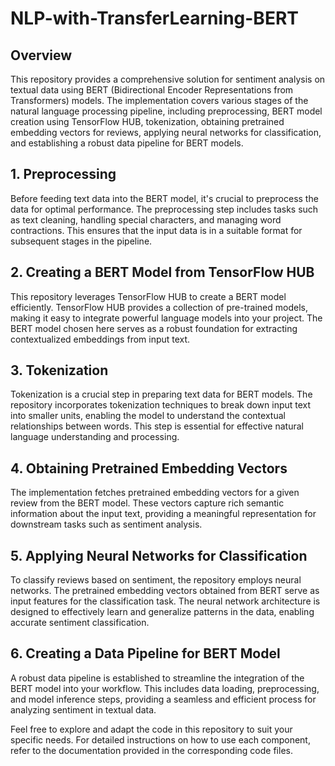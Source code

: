 # NLP-with-TransferLearning-BERT

## Overview

This repository provides a comprehensive solution for sentiment analysis on textual data using BERT (Bidirectional Encoder Representations from Transformers) models. The implementation covers various stages of the natural language processing pipeline, including preprocessing, BERT model creation using TensorFlow HUB, tokenization, obtaining pretrained embedding vectors for reviews, applying neural networks for classification, and establishing a robust data pipeline for BERT models.

## 1. Preprocessing

Before feeding text data into the BERT model, it's crucial to preprocess the data for optimal performance. The preprocessing step includes tasks such as text cleaning, handling special characters, and managing word contractions. This ensures that the input data is in a suitable format for subsequent stages in the pipeline.

## 2. Creating a BERT Model from TensorFlow HUB

This repository leverages TensorFlow HUB to create a BERT model efficiently. TensorFlow HUB provides a collection of pre-trained models, making it easy to integrate powerful language models into your project. The BERT model chosen here serves as a robust foundation for extracting contextualized embeddings from input text.

## 3. Tokenization

Tokenization is a crucial step in preparing text data for BERT models. The repository incorporates tokenization techniques to break down input text into smaller units, enabling the model to understand the contextual relationships between words. This step is essential for effective natural language understanding and processing.

## 4. Obtaining Pretrained Embedding Vectors

The implementation fetches pretrained embedding vectors for a given review from the BERT model. These vectors capture rich semantic information about the input text, providing a meaningful representation for downstream tasks such as sentiment analysis.

## 5. Applying Neural Networks for Classification

To classify reviews based on sentiment, the repository employs neural networks. The pretrained embedding vectors obtained from BERT serve as input features for the classification task. The neural network architecture is designed to effectively learn and generalize patterns in the data, enabling accurate sentiment classification.

## 6. Creating a Data Pipeline for BERT Model

A robust data pipeline is established to streamline the integration of the BERT model into your workflow. This includes data loading, preprocessing, and model inference steps, providing a seamless and efficient process for analyzing sentiment in textual data.

Feel free to explore and adapt the code in this repository to suit your specific needs. For detailed instructions on how to use each component, refer to the documentation provided in the corresponding code files.

